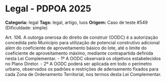 # Legal - PDPOA 2025

**Categoria:** legal
**Tags:** legal, artigo, luos
**Origem:** Caso de teste #549 (Dificuldade: simple)

Art. 106. A outorga onerosa do direito de construir (OODC) é a autorização concedida pelo Município para utilização de potencial construtivo adicional além do coeficiente de aproveitamento básico do lote, até o limite do coeficiente de aproveitamento máximo, mediante contrapartida definida nesta Lei Complementar. - 1º A OODC observará os objetivos estabelecidos no Plano Diretor. - 2º A OODC poderá ser aplicada em todo o perímetro urbano, observados os padrões e restrições de adensamento fixados para cada Zona de Ordenamento Territorial, nos termos desta Lei Complementar.